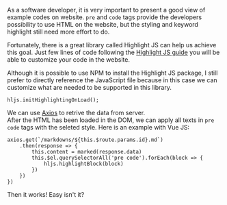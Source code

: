 As a software developer, it is very important to present a good view of example codes on website.
`pre` and `code` tags provide the developers possibility to use HTML on the website,
but the styling and keyword highlight still need more effort to do.

Fortunately, there is a great library called Highlight JS can help us achieve this goal.
Just few lines of code following the [Highlight JS guide](https://highlightjs.org/usage)
you will be able to customize your code in the website.

Although it is possible to use NPM to install the Highlight JS package,
I still prefer to directly reference the JavaScript file because in this case we can customize what are needed to be supported in this library.

```
hljs.initHighlightingOnLoad();
```

We can use [Axios](https://github.com/mzabriskie/axios) to retrive the data from server.  
After the HTML has been loaded in the DOM, we can apply all texts in `pre` `code` tags with the seleted style.
Here is an example with Vue JS:

```
axios.get(`/markdowns/${this.$route.params.id}.md`)
    .then(response => {
        this.content = marked(response.data)
        this.$el.querySelectorAll('pre code').forEach(block => {
            hljs.highlightBlock(block)
        })
    })  
})
```

Then it works! Easy isn't it?
